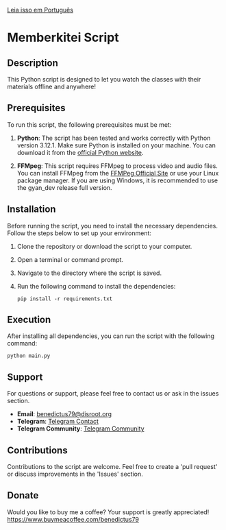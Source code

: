 [Leia isso em Português](LEIAME.md)

# Memberkitei Script

## Description
This Python script is designed to let you watch the classes with their materials offline and anywhere!

## Prerequisites

To run this script, the following prerequisites must be met:

1. **Python**: The script has been tested and works correctly with Python version 3.12.1. Make sure Python is installed on your machine. You can download it from the [official Python website](https://www.python.org/downloads/).

2. **FFMpeg**: This script requires FFMpeg to process video and audio files. You can install FFMpeg from the [FFMPeg Official Site](https://ffmpeg.org/download.html) or use your Linux package manager. If you are using Windows, it is recommended to use the gyan_dev release full version.

## Installation
Before running the script, you need to install the necessary dependencies. Follow the steps below to set up your environment:

1. Clone the repository or download the script to your computer.
2. Open a terminal or command prompt.
3. Navigate to the directory where the script is saved.
4. Run the following command to install the dependencies:

   ```
   pip install -r requirements.txt
   ```

## Execution
After installing all dependencies, you can run the script with the following command:

   ```
   python main.py
   ```

## Support
For questions or support, please feel free to contact us or ask in the issues section.

- **Email**: [benedictus79@disroot.org](mailto:benedictus79@disroot.org)
- **Telegram**: [Telegram Contact](https://t.me/benedictus79)
- **Telegram Community**: [Telegram Community](https://t.me/+DoZ_EeKWN0NhY2Ix)

## Contributions
Contributions to the script are welcome. Feel free to create a 'pull request' or discuss improvements in the 'Issues' section.

## Donate
Would you like to buy me a coffee? Your support is greatly appreciated!
https://www.buymeacoffee.com/benedictus79
